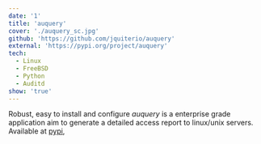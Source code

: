 ```yaml
---
date: '1'
title: 'auquery'
cover: './auquery_sc.jpg'
github: 'https://github.com/jquiterio/auquery'
external: 'https://pypi.org/project/auquery'
tech:
  - Linux
  - FreeBSD
  - Python
  - Auditd
show: 'true'
---
```


Robust, easy to install and configure _auquery_ is a enterprise grade application aim to generate a detailed access report to linux/unix servers. Available at [pypi](https://pypi.org/project/auquery),
